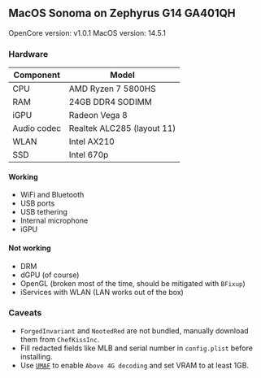 ## MacOS Sonoma on Zephyrus G14 GA401QH

OpenCore version: v1.0.1
MacOS version: 14.5.1

### Hardware
| Component | Model |
| --- | --- |
| CPU | AMD Ryzen 7 5800HS |
| RAM | 24GB DDR4 SODIMM |
| iGPU | Radeon Vega 8 |
| Audio codec | Realtek ALC285 (layout 11) |
| WLAN | Intel AX210 |
| SSD | Intel 670p |

#### Working
- WiFi and Bluetooth
- USB ports
- USB tethering
- Internal microphone
- iGPU

#### Not working
- DRM
- dGPU (of course)
- OpenGL (broken most of the time, should be mitigated with `BFixup`)
- iServices with WLAN (LAN works out of the box)

### Caveats
- `ForgedInvariant` and `NootedRed` are not bundled, manually download them from `ChefKissInc`.
- Fill redacted fields like MLB and serial number in `config.plist` before installing.
- Use [`UMAF`](https://github.com/DavidS95/Smokeless_UMAF) to enable `Above 4G decoding` and set VRAM to at least 1GB.
